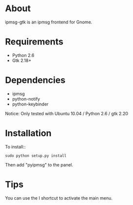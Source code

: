 About
=====
ipmsg-gtk is an ipmsg frontend for Gnome.


Requirements
============
 * Python 2.6
 * Gtk 2.18+


Dependencies
============
 * ipmsg
 * python-notify
 * python-keybinder

Notice: Only tested with Ubuntu 10.04 / Python 2.6 / gtk 2.20


Installation
============
To install::

    sudo python setup.py install

Then add "pyipmsg" to the panel.

Tips
====
You can use the <Meta>I shortcut to activate the main menu.

